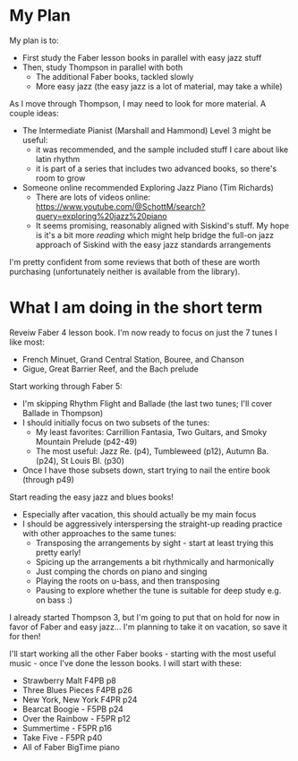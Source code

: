 # My Plan

My plan is to:
 - First study the Faber lesson books in parallel with easy jazz stuff
 - Then, study Thompson in parallel with both
   - The additional Faber books, tackled slowly
   - More easy jazz (the easy jazz is a lot of material, may take a while)

As I move through Thompson, I may need to look for more material. A couple ideas:
 - The Intermediate Pianist (Marshall and Hammond) Level 3 might be useful:
   - it was recommended, and the sample included stuff I care about like latin rhythm
   - it is part of a series that includes two advanced books, so there's room to grow
 - Someone online recommended Exploring Jazz Piano (Tim Richards)
   - There are lots of videos online: https://www.youtube.com/@SchottM/search?query=exploring%20jazz%20piano
   - It seems promising, reasonably aligned with Siskind's stuff. My hope is it's a bit more *reading*
     which might help bridge the full-on jazz approach of Siskind with the easy jazz standards arrangements

I'm pretty confident from some reviews that both of these are worth purchasing (unfortunately
neither is available from the library).

# What I am doing in the short term

Reveiw Faber 4 lesson book. I'm now ready to focus on just the 7 tunes I like most:
- French Minuet, Grand Central Station, Bouree, and Chanson
- Gigue, Great Barrier Reef, and the Bach prelude

Start working through Faber 5:
- I'm skipping Rhythm Flight and Ballade (the last two tunes; I'll cover Ballade in Thompson)
- I should initially focus on two subsets of the tunes:
  - My least favorites: Carrillion Fantasia, Two Guitars, and Smoky Mountain Prelude (p42-49)
  - The most useful: Jazz Re. (p4), Tumbleweed (p12), Autumn Ba. (p24), St Louis Bl. (p30)
- Once I have those subsets down, start trying to nail the entire book (through p49)


Start reading the easy jazz and blues books!
- Especially after vacation, this should actually be my main focus
- I should be aggressively interspersing the straight-up reading practice with other approaches
  to the same tunes:
  - Transposing the arrangements by sight - start at least trying this pretty early!
  - Spicing up the arrangements a bit rhythmically and harmonically
  - Just comping the chords on piano and singing
  - Playing the roots on u-bass, and then transposing
  - Pausing to explore whether the tune is suitable for deep study e.g. on bass :)


I already started Thompson 3, but I'm going to put that on hold for now in favor of Faber
and easy jazz... I'm planning to take it on vacation, so save it for then!

I'll start working all the other Faber books - starting with the most useful
music - once I've done the lesson books. I will start with these:
- Strawberry Malt F4PB p8
- Three Blues Pieces F4PB p26
- New York, New York F4PR p24
- Bearcat Boogie - F5PB p24
- Over the Rainbow - F5PR p12
- Summertime - F5PR p16
- Take Five - F5PR p40
- All of Faber BigTime piano
